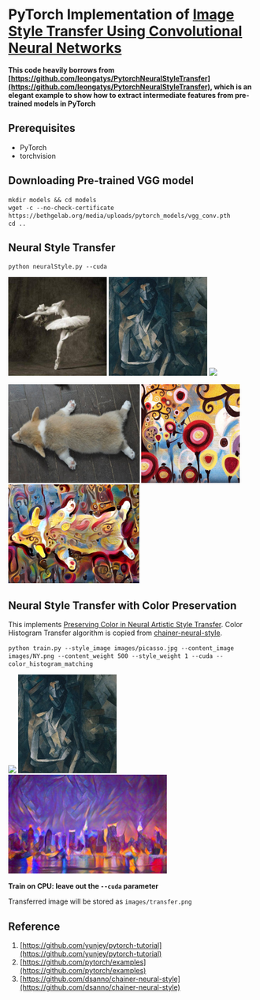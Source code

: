 # PyTorch Implementation of [Image Style Transfer Using Convolutional Neural Networks](http://www.cv-foundation.org/openaccess/content_cvpr_2016/papers/Gatys_Image_Style_Transfer_CVPR_2016_paper.pdf)

**This code heavily borrows from [https://github.com/leongatys/PytorchNeuralStyleTransfer](https://github.com/leongatys/PytorchNeuralStyleTransfer), which is an elegant example to show how to extract intermediate features from pre-trained models in PyTorch**

## Prerequisites
- PyTorch
- torchvision

## Downloading Pre-trained VGG model
  ```
  mkdir models && cd models
  wget -c --no-check-certificate https://bethgelab.org/media/uploads/pytorch_models/vgg_conv.pth
  cd ..
  ```
## Neural Style Transfer 
  ```
  python neuralStyle.py --cuda
  ```
  <img src="images/dancing.jpg" height="200"> <img src="images/picasso.jpg" height="200"> <img src="images/transfer_dancing.png" height="200">

  <img src="images/corgi.jpg" height="200"> <img src="images/candy.jpg" height="200"> <img src="images/transfer_corgi.png" height="200">
## Neural Style Transfer with Color Preservation

   This implements [Preserving Color in Neural Artistic Style Transfer](https://arxiv.org/abs/1606.05897). Color Histogram Transfer algorithm is copied from [chainer-neural-style](https://github.com/dsanno/chainer-neural-style).
   
   ```
   python train.py --style_image images/picasso.jpg --content_image images/NY.png --content_weight 500 --style_weight 1 --cuda --color_histogram_matching
   ```
   <img src="images/NY.png" height="200"> <img src="images/picasso.jpg" height="200"> <img src="images/NY_transfer.png" height="200">

**Train on CPU: leave out the `--cuda` parameter**

Transferred image will be stored as `images/transfer.png`


## Reference
1. [https://github.com/yunjey/pytorch-tutorial](https://github.com/yunjey/pytorch-tutorial)
2. [https://github.com/pytorch/examples](https://github.com/pytorch/examples)
3. [https://github.com/dsanno/chainer-neural-style](https://github.com/dsanno/chainer-neural-style)
